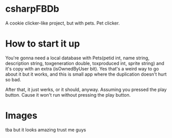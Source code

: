 # csharpFBDb
 
A cookie clicker-like project, but with pets. Pet clicker.

# How to start it up
You're gonna need a local database with Pets(petid int, name string, description string, toxgeneration double, toxproduced int, sprite string) and it's copy with an extra (isOwnedByUser bit). Yes that's a weird way to go about it but it works, and this is small app where the duplication doesn't hurt so bad.

After that, it just werks, or it should, anyway. Assuming you pressed the play button. Cause it won't run without pressing the play button.

# Images

tba
but it looks amazing trust me guys
